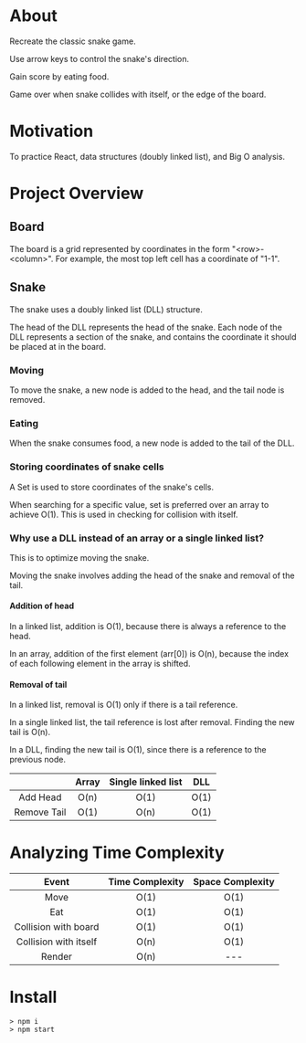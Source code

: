 # About
Recreate the classic snake game.

Use arrow keys to control the snake's direction.

Gain score by eating food.

Game over when snake collides with itself, or the edge of the board.

# Motivation
To practice React, data structures (doubly linked list), and Big O analysis.

# Project Overview

## Board
The board is a grid represented by coordinates in the form "\<row>-\<column>". For example, the most top left cell has a coordinate of "1-1".

## Snake
The snake uses a doubly linked list (DLL) structure.

The head of the DLL represents the head of the snake. Each node of the DLL represents a section of the snake, and contains the coordinate it should be placed at in the board.

### Moving
To move the snake, a new node is added to the head, and the tail node is removed.

### Eating
When the snake consumes food, a new node is added to the tail of the DLL.

### Storing coordinates of snake cells
A Set is used to store coordinates of the snake's cells.

When searching for a specific value, set is preferred over an array to achieve O(1). This is used in checking for collision with itself.

### Why use a DLL instead of an array or a single linked list?
This is to optimize moving the snake.

Moving the snake involves adding the head of the snake and removal of the tail.

#### Addition of head
In a linked list, addition is O(1), because there is always a reference to the head.

In an array, addition of the first element (arr[0]) is O(n), because the index of each following element in the array is shifted.

#### Removal of tail
In a linked list, removal is O(1) only if there is a tail reference.

In a single linked list, the tail reference is lost after removal. Finding the new tail is O(n).

In a DLL, finding the new tail is O(1), since there is a reference to the previous node.

|  | Array | Single linked list | DLL
| :---: | :---: | :---: | :---: |
| Add Head | O(n) | O(1) | O(1)
| Remove Tail | O(1) | O(n) | O(1)

# Analyzing Time Complexity
| Event | Time Complexity | Space Complexity |
| :---: | :---: | :---: |
| Move | O(1) | O(1) |
| Eat | O(1) | O(1) |
| Collision with board | O(1) | O(1) |
| Collision with itself | O(n) | O(1) |
| Render | O(n) | --- |

# Install
```
> npm i
> npm start
```